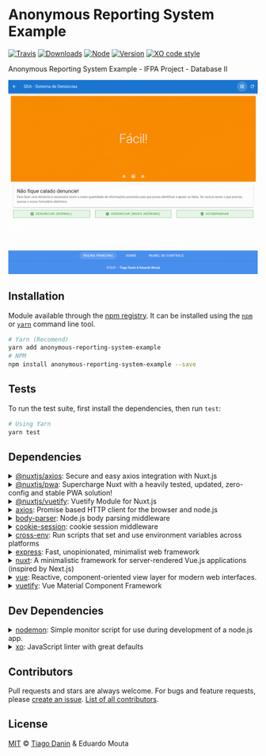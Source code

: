 # Anonymous Reporting System Example

[![Travis](https://img.shields.io/travis/TiagoDanin/Anonymous-Reporting-System-Example.svg?branch=master&style=flat-square)](https://travis-ci.org/TiagoDanin/Anonymous-Reporting-System-Example) [![Downloads](https://img.shields.io/npm/dt/anonymous-reporting-system-example.svg?style=flat-square)](https://npmjs.org/package/anonymous-reporting-system-example) [![Node](https://img.shields.io/node/v/anonymous-reporting-system-example.svg?style=flat-square)](https://npmjs.org/package/anonymous-reporting-system-example) [![Version](https://img.shields.io/npm/v/anonymous-reporting-system-example.svg?style=flat-square)](https://npmjs.org/package/anonymous-reporting-system-example) [![XO code style](https://img.shields.io/badge/code%20style-XO-red.svg?style=flat-square)](https://github.com/xojs/xo) 

Anonymous Reporting System Example - IFPA Project - Database II

<p align="center"><img src="screenshot.png"></p>

## Installation

Module available through the [npm registry](https://www.npmjs.com/). It can be installed using the [`npm`](https://docs.npmjs.com/getting-started/installing-npm-packages-locally) or [`yarn`](https://yarnpkg.com/en/) command line tool.

```sh
# Yarn (Recomend)
yarn add anonymous-reporting-system-example
# NPM 
npm install anonymous-reporting-system-example --save
```

## Tests

To run the test suite, first install the dependencies, then run `test`:

```sh
# Using Yarn
yarn test
```

## Dependencies

<details>
	<summary><a href="https://ghub.io/@nuxtjs/axios">@nuxtjs/axios</a>: Secure and easy axios integration with Nuxt.js</summary>
	<b>Author</b>: galvez, nuxt.bot, clarkdo, pi0, atinux, alexchopin</br>
	<b>License</b>: MIT</br>
	<b>Version</b>: ^5.9.5
</details>
<details>
	<summary><a href="https://ghub.io/@nuxtjs/pwa">@nuxtjs/pwa</a>: Supercharge Nuxt with a heavily tested, updated, zero-config and stable PWA solution!</summary>
	<b>Author</b>: galvez, nuxt.bot, clarkdo, pi0, atinux, alexchopin</br>
	<b>License</b>: </br>
	<b>Version</b>: 3.0.0-beta.20
</details>
<details>
	<summary><a href="https://ghub.io/@nuxtjs/vuetify">@nuxtjs/vuetify</a>: Vuetify Module for Nuxt.js</summary>
	<b>Author</b>: aldarund, alexchopin, atinux, clarkdo, galvez, kevinmarrec, nuxt.bot, pi0</br>
	<b>License</b>: MIT</br>
	<b>Version</b>: ^1.11.0
</details>
<details>
	<summary><a href="https://ghub.io/axios">axios</a>: Promise based HTTP client for the browser and node.js</summary>
	<b>Author</b>: Matt Zabriskie</br>
	<b>License</b>: MIT</br>
	<b>Version</b>: ^0.19.2
</details>
<details>
	<summary><a href="https://ghub.io/body-parser">body-parser</a>: Node.js body parsing middleware</summary>
	<b>Author</b>: dougwilson</br>
	<b>License</b>: MIT</br>
	<b>Version</b>: 1.19.0
</details>
<details>
	<summary><a href="https://ghub.io/cookie-session">cookie-session</a>: cookie session middleware</summary>
	<b>Author</b>: defunctzombie, dougwilson, fishrock123, jongleberry, tjholowaychuk</br>
	<b>License</b>: MIT</br>
	<b>Version</b>: 1.4.0
</details>
<details>
	<summary><a href="https://ghub.io/cross-env">cross-env</a>: Run scripts that set and use environment variables across platforms</summary>
	<b>Author</b>: Kent C. Dodds</br>
	<b>License</b>: MIT</br>
	<b>Version</b>: ^7.0.0
</details>
<details>
	<summary><a href="https://ghub.io/express">express</a>: Fast, unopinionated, minimalist web framework</summary>
	<b>Author</b>: TJ Holowaychuk</br>
	<b>License</b>: MIT</br>
	<b>Version</b>: ^4.17.1
</details>
<details>
	<summary><a href="https://ghub.io/nuxt">nuxt</a>: A minimalistic framework for server-rendered Vue.js applications (inspired by Next.js)</summary>
	<b>Author</b>: atinux</br>
	<b>License</b>: MIT</br>
	<b>Version</b>: ^2.11.0
</details>
<details>
	<summary><a href="https://ghub.io/vue">vue</a>: Reactive, component-oriented view layer for modern web interfaces.</summary>
	<b>Author</b>: Evan You</br>
	<b>License</b>: MIT</br>
	<b>Version</b>: ^2.6.11
</details>
<details>
	<summary><a href="https://ghub.io/vuetify">vuetify</a>: Vue Material Component Framework</summary>
	<b>Author</b>: John Leider</br>
	<b>License</b>: MIT</br>
	<b>Version</b>: ^2.2.14
</details>

## Dev Dependencies

<details>
	<summary><a href="https://ghub.io/nodemon">nodemon</a>: Simple monitor script for use during development of a node.js app.</summary>
	<b>Author</b>: Remy Sharp</br>
	<b>License</b>: MIT</br>
	<b>Version</b>: ^2.0.2
</details>
<details>
	<summary><a href="https://ghub.io/xo">xo</a>: JavaScript linter with great defaults</summary>
	<b>Author</b>: Sindre Sorhus</br>
	<b>License</b>: MIT</br>
	<b>Version</b>: ^0.26.1
</details>

## Contributors

Pull requests and stars are always welcome. For bugs and feature requests, please [create an issue](https://github.com/TiagoDanin/Anonymous-Reporting-System-Example/issues). [List of all contributors](https://github.com/TiagoDanin/Anonymous-Reporting-System-Example/graphs/contributors).

## License

[MIT](LICENSE) © [Tiago Danin](https://tiagodanin.github.io) & Eduardo Mouta